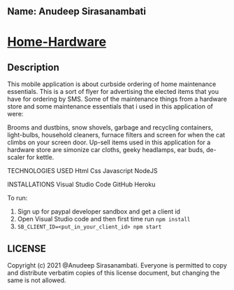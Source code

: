 ## Name: Anudeep Sirasanambati

# <a href="https://github.com/Asirasanambati6173/homehardware" target="_blank">Home-Hardware</a>

## Description

This mobile application is about curbside ordering of home maintenance essentials. This is a sort of flyer for advertising the elected items that you have for ordering by SMS.
Some of the maintenance things from a hardware store and some maintenance essentials that i used in this application of were:

Brooms and dustbins, snow shovels, garbage and recycling containers, light-bulbs, household cleaners, furnace filters and screen for when the cat climbs on your screen door.
Up-sell items used in this application for a hardware store are simonize car cloths, geeky headlamps, ear buds, de-scaler for kettle.

TECHNOLOGIES USED 
Html
Css 
Javascript 
NodeJS

INSTALLATIONS 
Visual Studio Code 
GitHub 
Heroku

To run:

1. Sign up for paypal developer sandbox and get a client id
2. Open Visual Studio code and then first time run `npm install`
3. `SB_CLIENT_ID=<put_in_your_client_id> npm start`

## LICENSE

Copyright (c) 2021 @Anudeep Sirasanambati. Everyone is permitted to copy and distribute verbatim copies of this license document, but changing the same is not allowed.


